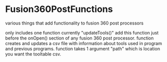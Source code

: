 # Fusion360PostFunctions
various things that add functionality to fusion 360 post processors

only includes one function currently "updateTools()"
add this function just before the onOpen() section of any fusion 360 post processor.
function creates and updates a csv file with information about tools used in program and previous programs.
function takes 1 argument "path" which is location you want the tooltable csv.
